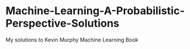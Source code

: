 # Machine-Learning-A-Probabilistic-Perspective-Solutions
My solutions to Kevin Murphy Machine Learning Book
